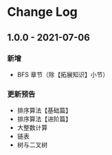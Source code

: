 # Change Log

## 1.0.0 - 2021-07-06

### 新增

* BFS 章节（除【拓展知识】小节）

### 更新预告

* 排序算法【基础篇】
* 排序算法【进阶篇】
* 大整数计算
* 链表
* 树与二叉树









